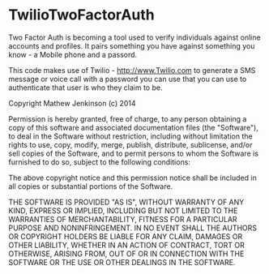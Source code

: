 TwilioTwoFactorAuth
===================
Two Factor Auth is becoming a tool used to verify individuals against online accounts and profiles. 
It pairs something you have against something you know - a Mobile phone and a passord. 

This code makes use of Twilio - http://www.Twilio.com to generate a SMS message or voice call 
with a password you can use that you can use to authenticate that user is who they claim to be. 

Copyright Mathew Jenkinson (c) 2014 

Permission is hereby granted, free of charge, to any person
obtaining a copy of this software and associated documentation
files (the "Software"), to deal in the Software without
restriction, including without limitation the rights to use,
copy, modify, merge, publish, distribute, sublicense, and/or sell
copies of the Software, and to permit persons to whom the
Software is furnished to do so, subject to the following
conditions:

The above copyright notice and this permission notice shall be
included in all copies or substantial portions of the Software.

THE SOFTWARE IS PROVIDED "AS IS", WITHOUT WARRANTY OF ANY KIND,
EXPRESS OR IMPLIED, INCLUDING BUT NOT LIMITED TO THE WARRANTIES
OF MERCHANTABILITY, FITNESS FOR A PARTICULAR PURPOSE AND
NONINFRINGEMENT. IN NO EVENT SHALL THE AUTHORS OR COPYRIGHT
HOLDERS BE LIABLE FOR ANY CLAIM, DAMAGES OR OTHER LIABILITY,
WHETHER IN AN ACTION OF CONTRACT, TORT OR OTHERWISE, ARISING
FROM, OUT OF OR IN CONNECTION WITH THE SOFTWARE OR THE USE OR
OTHER DEALINGS IN THE SOFTWARE.
